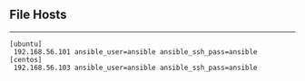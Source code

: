 ## File Hosts

***
```
[ubuntu]
 192.168.56.101 ansible_user=ansible ansible_ssh_pass=ansible
[centos]
 192.168.56.103 ansible_user=ansible ansible_ssh_pass=ansible
```
